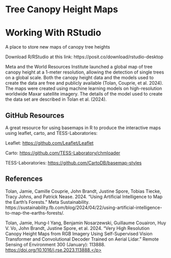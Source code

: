 # Tree Canopy Height Maps
<!DOCTYPE html>
<html>
<body>

<h1>Working With RStudio</h1>

<p>A place to store new maps of canopy tree heights </p>


<p>Download R/RStudio at this link: https://posit.co/download/rstudio-desktop </p>

<p>Meta and the World Resources Institute launched a global map of tree canopy height at a 1-meter resolution, allowing the detection of single trees on a global scale. Both the canopy height data and the models used to create the data are free and publicly available (Tolan, Couprie, et al. 2024). The maps were created using machine learning models on high-resolution worldwide Maxar satellite imagery. The details of the model used to create the data set are described in Tolan et al. (2024).</p>

<h2>GitHub Resources</h2>

<p>A great resource for using basemaps in R to produce the interactive maps using leaflet, carto, and TESS-Laboratories:</p> 

Leaflet:              https://github.com/Leaflet/Leaflet

Carto:                https://github.com/TESS-Laboratory/chmloader

TESS-Laboratories:    https://github.com/CartoDB/basemap-styles


<h2>References</h2>

<p>Tolan, Jamie, Camille Couprie, John Brandt, Justine Spore, Tobias Tiecke, Tracy Johns, and Patrick Nease. 2024. “Using Artificial Intelligence to Map the Earth’s 
  Forests.” Meta Sustainability. https://sustainability.fb.com/blog/2024/04/22/using-artificial-intelligence-to-map-the-earths-forests/.

Tolan, Jamie, Hung-I Yang, Benjamin Nosarzewski, Guillaume Couairon, Huy V. Vo, John Brandt, Justine Spore, et al. 2024. “Very High Resolution Canopy Height Maps from RGB   Imagery Using Self-Supervised Vision Transformer and Convolutional Decoder Trained on Aerial Lidar.” Remote Sensing of Environment 300 (January): 113888.       
  https://doi.org/10.1016/j.rse.2023.113888.</p>


</body>
</html>


